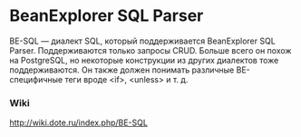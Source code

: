 # BeanExplorer SQL Parser

BE-SQL — диалект SQL, который поддерживается BeanExplorer SQL Parser. 
Поддерживаются только запросы CRUD. 
Больше всего он похож на PostgreSQL, но некоторые конструкции из других диалектов тоже поддерживаются. 
Он также должен понимать различные BE-специфичные теги вроде &lt;if&gt;, &lt;unless&gt; и т. д. 

### Wiki
http://wiki.dote.ru/index.php/BE-SQL

